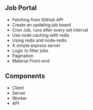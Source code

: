 ## Job Portal
- Fetching from GitHub API
- Create an updating job board
- Cron Job, runs after every set interval
- Use node caching with redis
- Using redis and node-redis
- A simple express server
- Logic to filter jobs
- Pagination
- Material Front-end


## Components 
- Client
- Server
- Worker
- API
